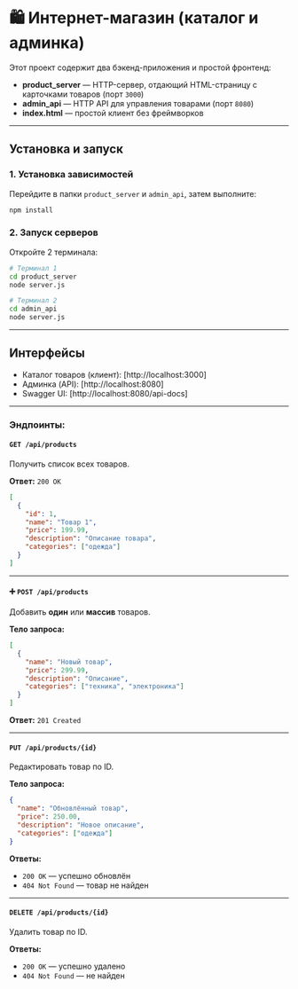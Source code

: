# 🛍️ Интернет-магазин (каталог и админка)

Этот проект содержит два бэкенд-приложения и простой фронтенд:

- **product_server** — HTTP-сервер, отдающий HTML-страницу с карточками товаров (порт `3000`)
- **admin_api** — HTTP API для управления товарами (порт `8080`)
- **index.html** — простой клиент без фреймворков

---

## Установка и запуск

### 1. Установка зависимостей

Перейдите в папки `product_server` и `admin_api`, затем выполните:

```bash
npm install
```

### 2. Запуск серверов

Откройте 2 терминала:

```bash
# Терминал 1
cd product_server
node server.js

# Терминал 2
cd admin_api
node server.js
```

---

## Интерфейсы

- Каталог товаров (клиент): [http://localhost:3000]
- Админка (API): [http://localhost:8080]
- Swagger UI: [http://localhost:8080/api-docs]

---

### Эндпоинты:

#### `GET /api/products`

Получить список всех товаров.

**Ответ:** `200 OK`  
```json
[
  {
    "id": 1,
    "name": "Товар 1",
    "price": 199.99,
    "description": "Описание товара",
    "categories": ["одежда"]
  }
]
```

---

#### ➕ `POST /api/products`

Добавить **один** или **массив** товаров.

**Тело запроса:**
```json
[
  {
    "name": "Новый товар",
    "price": 299.99,
    "description": "Описание",
    "categories": ["техника", "электроника"]
  }
]
```

**Ответ:** `201 Created`

---

#### `PUT /api/products/{id}`

Редактировать товар по ID.

**Тело запроса:**
```json
{
  "name": "Обновлённый товар",
  "price": 250.00,
  "description": "Новое описание",
  "categories": ["одежда"]
}
```

**Ответы:**
- `200 OK` — успешно обновлён
- `404 Not Found` — товар не найден

---

#### `DELETE /api/products/{id}`

Удалить товар по ID.

**Ответы:**
- `200 OK` — успешно удалено
- `404 Not Found` — не найден